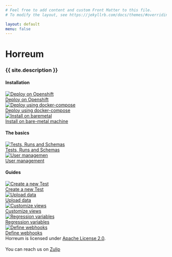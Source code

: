 ```yaml
---
# Feel free to add content and custom Front Matter to this file.
# To modify the layout, see https://jekyllrb.com/docs/themes/#overriding-theme-defaults

layout: default
menu: false
---
```

# Horreum
<h3 id="project_description">{{ site.description }}</h3>

<h4>Installation</h4>
<div class="tasks">
    <a class="task" href="docs/operator.html">
        <div class="task_icon_box">
            <img src="assets/images/cloud_deploy.png" alt="Deploy on Openshift">
        </div>
        Deploy on Openshift
    </a>
    <a class="task" href="docs/docker_compose.html">
        <div class="task_icon_box">
            <img src="assets/images/docker_compose.png" alt="Deploy using docker-compose">
        </div>
        Deploy using docker-compose
    </a>
    <a class="task" href="docs/baremetal.html">
        <div class="task_icon_box">
            <img src="assets/images/baremetal.png" alt="Install on baremetal">
        </div>
        Install on bare-metal machine
    </a>
</div>
<h4>The basics</h4>
<div class="tasks">
    <a class="task" href="docs/test_run_schema.html">
        <div class="task_icon_box">
            <img src="assets/images/puzzle.png" alt="Tests, Runs and Schemas">
        </div>
        Tests, Runs and Schemas
    </a>
    <a class="task" href="docs/user_management.html">
        <div class="task_icon_box">
            <img src="assets/images/users.png" alt="User managemen">
        </div>
        User management
    </a>
</div>
<h4>Guides</h4>
<div>
    <a class="task" href="docs/create_test.html">
        <div class="task_icon_box">
            <img src="assets/images/create_test.png" alt="Create a new Test">
        </div>
        Create a new Test
    </a>
    <a class="task" href="docs/upload.html">
        <div class="task_icon_box">
            <img src="assets/images/upload.png" alt="Upload data">
        </div>
        Upload data
    </a>
    <a class="task" href="docs/customize_views.html">
        <div class="task_icon_box">
            <img src="assets/images/customize_views.png" alt="Customize views">
        </div>
        Customize views
    </a>
    <a class="task" href="docs/regression.html">
        <div class="task_icon_box">
            <img src="assets/images/regression.png" alt="Regression variables">
        </div>
        Regression variables
    </a>
    <a class="task" href="docs/webhooks.html">
        <div class="task_icon_box">
            <img src="assets/images/webhooks.png" alt="Define webhooks">
        </div>
        Define webhooks
    </a>
    <!-- TODO
    <a class="task" href="docs/backup.html">
        <div class="task_icon_box">
            <img src="assets/images/backup.png" alt="Backup your data">
        </div>
        Backup your data
    </a>
    -->
</div>
<div style="clear: both">
Horreum is licensed under <a href="http://www.apache.org/licenses/LICENSE-2.0">Apache License 2.0</a>.<br>
<br>
You can reach us on <a href="https://hyperfoil.zulipchat.com/">Zulip</a>
</div>